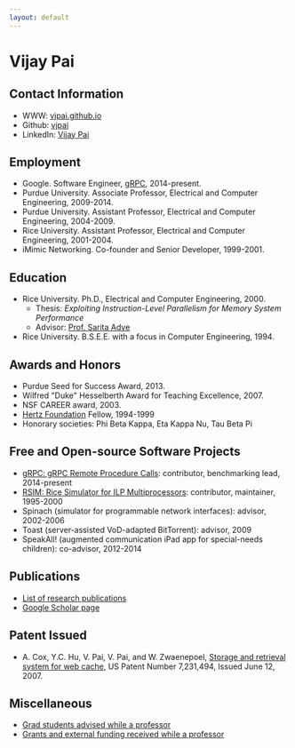```yaml
---
layout: default
---
```


# Vijay Pai

## Contact Information

* WWW: [vjpai.github.io](https://vjpai.github.io/)
* Github: [vjpai](https://github.com/vjpai/)
* LinkedIn: [Vijay Pai](https://www.linkedin.com/in/vijay-pai-b4b500a/)

## Employment

* Google. Software Engineer, [gRPC](https://github.com/grpc/grpc), 2014-present.
* Purdue University. Associate Professor, Electrical and Computer Engineering, 2009-2014.
* Purdue University. Assistant Professor, Electrical and Computer Engineering, 2004-2009.
* Rice University. Assistant Professor, Electrical and Computer Engineering, 2001-2004.
* iMimic Networking. Co-founder and Senior Developer, 1999-2001.

## Education

* Rice University. Ph.D., Electrical and Computer Engineering, 2000.
  - Thesis: _Exploiting Instruction-Level Parallelism for Memory System Performance_
  - Advisor: [Prof. Sarita Adve](http://rsim.cs.illinois.edu/~sadve/)
* Rice University. B.S.E.E. with a focus in Computer Engineering, 1994.

## Awards and Honors

* Purdue Seed for Success Award, 2013.
* Wilfred "Duke" Hesselberth Award for Teaching Excellence, 2007.
* NSF CAREER award, 2003.
* [Hertz Foundation](http://www.hertzfndn.org/) Fellow, 1994-1999
* Honorary societies: Phi Beta Kappa, Eta Kappa Nu, Tau Beta Pi

## Free and Open-source Software Projects

* [gRPC: gRPC Remote Procedure Calls](https://github.com/grpc/grpc/): contributor, benchmarking lead, 2014-present
* [RSIM: Rice Simulator for ILP Multiprocessors](http://rsim.cs.uiuc.edu/rsim/dist.html): contributor, maintainer, 1995-2000
* Spinach (simulator for programmable network interfaces): advisor, 2002-2006
* Toast (server-assisted VoD-adapted BitTorrent): advisor, 2009
* SpeakAll! (augmented communication iPad app for special-needs children): co-advisor, 2012-2014

## Publications

* [List of research publications](publications.md)
* [Google Scholar page](https://scholar.google.com/citations?user=FOgD3ywAAAAJ&hl=en)

## Patent Issued

* A. Cox, Y.C. Hu, V. Pai, V. Pai, and W. Zwaenepoel, [Storage and retrieval system for web cache](http://patft.uspto.gov/netacgi/nph-Parser?Sect1=PTO2&Sect2=HITOFF&p=1&u=%2Fnetahtml%2FPTO%2Fsearch-adv.htm&r=1&f=G&l=50&d=PALL&S1=07231494&OS=PN/07231494&RS=PN/07231494), US Patent Number 7,231,494, Issued June 12, 2007.

## Miscellaneous

* [Grad students advised while a professor](students.md)
* [Grants and external funding received while a professor](grants.md)

